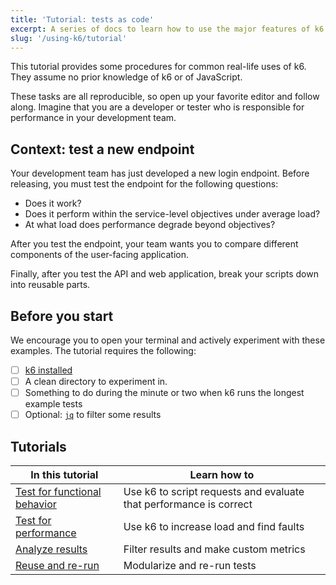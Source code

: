 ```yaml
---
title: 'Tutorial: tests as code'
excerpt: A series of docs to learn how to use the major features of k6
slug: '/using-k6/tutorial'
---
```


This tutorial provides some procedures for common real-life uses of k6.
They assume no prior knowledge of k6 or of JavaScript.

These tasks are all reproducible, so open up your favorite editor and follow along.
Imagine that you are a developer or tester who is responsible for performance in your development team.

## Context: test a new endpoint

Your development team has just developed a new login endpoint.
Before releasing, you must test the endpoint for the following questions:
  - Does it work?
  - Does it perform within the service-level objectives under average load?
  - At what load does performance degrade beyond objectives?
  
After you test the endpoint, your team wants you to compare different components of the user-facing application.

Finally, after you test the API and web application, break your scripts down into reusable parts. 

## Before you start

We encourage you to open your terminal and actively experiment with these examples.
The tutorial requires the following:
- [ ] [k6 installed](/get-started/installation) 
- [ ] A clean directory to experiment in.
- [ ] Something to do during the minute or two when k6 runs the longest example tests
- [ ] Optional: [`jq`](https://stedolan.github.io/jq/) to filter some results

## Tutorials

| In this tutorial                                                                | Learn how to                                                       |
|---------------------------------------------------------------------------------|--------------------------------------------------------------------|
| [Test for functional behavior](/using-k6/tutorial/test-for-functional-behavior) | Use k6 to script requests and evaluate that performance is correct |
| [Test for performance](/using-k6/tutorial/test-for-performance)         | Use k6 to increase load and find faults                            |
| [Analyze results](/using-k6/tutorial/analyze-results)                           | Filter results and make custom metrics                             |
| [Reuse and re-run](/using-k6/tutorial/reuse-and-re-run-tests)                          | Modularize and re-run tests                                         |



